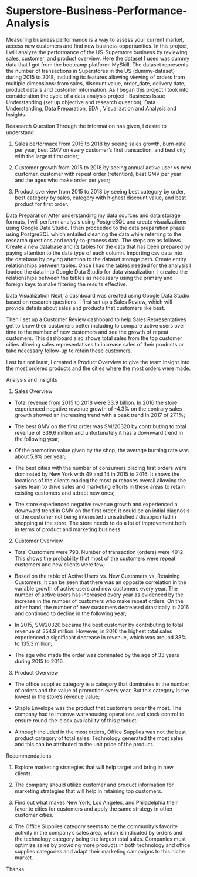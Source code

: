 # Superstore-Business-Performance-Analysis
Measuring business performance is a way to assess your current market, access new customers and find new business opportunities. In this project, I will analyze the performance of the US-Superstore business by reviewing sales, customer, and product overview.
Here the dataset I used was dummy data that I got from the bootcamp platform: MySkill. The dataset represents the number of transactions in Superstores in the US (dummy-dataset) during 2015 to 2018, including its features allowing viewing of orders from multiple dimensions: from sales, discount value, order_date, delivery date, product details and customer information.
As I began this project I took into consideration the cycle of a data analysis project : Business Issue Understanding (set up objective and research queation), Data Understanding, Data Preparation, EDA , Visualization and Analysis and Insights.

Reasearch Question
Through the information has given, I desire to understand :

1. Sales performace from 2015 to 2018 by seeing sales growth, burn-rate per year, best GMV on every customer’s first transaction, and best city with the largest first order;

2. Customer growth from 2015 to 2018 by seeing annual active user vs new customer, customer with repeat order (retention), best GMV per year and the ages who make order per year;

3. Product overview from 2015 to 2018 by seeing best category by order, best category by sales, category with highest discount value, and best product for first order.

Data Preparation
After understanding my data sources and data storage formats, I will perform analysis using PostgreSQL and create visualizations using Google Data Studio.
I then proceeded to the data preparation phase using PostgreSQL which entailed cleaning the data while referring to the research questions and ready-to-process data. The steps are as follows.
Create a new database and its tables for the data that has been prepared by paying attention to the data type of each column.
Importing csv data into the database by paying attention to the dataset storage path.
Create entity relationships between tables.
Once I had the tables needed for the analysis I loaded the data into Google Data Studio for data visualization. I created the relationships between the tables as necessary using the primary and foreign keys to make filtering the results effective.

Data Visualization
Next, a dashboard was created using Google Data Studio based on research questions. I first set up a Sales Review, which will provide details about sales and products that customers like best.

Then I set up a Customer Review dashboard to help Sales Representatives get to know their customers better including to compare active users over time to the number of new customers and see the growth of repeat customers.
This dashboard also shows total sales from the top customer cities allowing sales representatives to increase sales of their products or take necessary follow-up to retain these customers.

Last but not least, I created a Product Overview to give the team insight into the most ordered products and the cities where the most orders were made.

Analysis and Insights

1. Sales Overview
- Total revenue from 2015 to 2018 were 33.9 billion. In 2016 the store experienced negative revenue growth of -4.3% on the contrary sales growth showed an increasing trend with a peak trend in 2017 of 27.1%;

- The best GMV on the first order was SM/20320 by contributing to total revenue of 339,6 million and unfortunately it has a downward trend in the following year;

- Of the promotion value given by the shop, the average burning rate was about 5.8% per year;

- The best cities with the number of consumers placing first orders were dominated by New York with 49 and 14 in 2015 to 2016. It shows the locations of the clients making the most purchases overall allowing the sales team to drive sales and marketing efforts in these areas to retain existing customers and attract new ones;

- The store experienced negative revenue growth and experienced a downward trend in GMV on the first order, it could be an initial diagnosis of the customer not being interested / unsatisfied / disappointed in shopping at the store. The store needs to do a lot of improvement both in terms of product and marketing business.

2. Customer Overview
- Total Customers were 793. Number of transaction (orders) were 4912. This shows the probability that most of the customers were repeat customers and new clients were few;

- Based on the table of Active Users vs. New Customers vs. Retaining Customers, it can be seen that there was an opposite correlation in the variable growth of active users and new customers every year. The number of active users has increased every year as evidenced by the increase in the number of customers who make repeat orders. On the other hand, the number of new customers decreased drastically in 2016 and continued to decline in the following year;

- In 2015, SM/20320 became the best customer by contributing to total revenue of 354.9 million. However, in 2016 the highest total sales experienced a significant decrease in revenue, which was around 38% to 135.3 million;

- The age who made the order was dominated by the age of 33 years during 2015 to 2016.

3. Product Overview
- The office supplies category is a category that dominates in the number of orders and the value of promotion every year. But this category is the lowest in the store’s revenue value;

- Staple Envelope was the product that customers order the most. The company had to improve warehousing operations and stock control to ensure round-the-clock availability of this product;

- Although included in the most orders, Office Supplies was not the best product category of total sales. Technology generated the most sales and this can be attributed to the unit price of the product.


Recommendations

1. Explore marketing strategies that will help target and bring in new clients.

2. The company should utilize customer and product information for marketing strategies that will help in retaining top customers.

3. Find out what makes New York, Los Angeles, and Philadelphia their favorite cities for customers and apply the same strategy in other customer cities.

4. The Office Supplies category seems to be the community’s favorite activity in the company’s sales area, which is indicated by orders and the technology category being the largest total sales. Companies must optimize sales by providing more products in both technology and office supplies categories and adapt their marketing campaigns to this niche market.

Thanks
